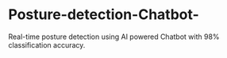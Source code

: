 # Posture-detection-Chatbot-
Real-time posture detection using AI powered Chatbot with 98% classification accuracy.
